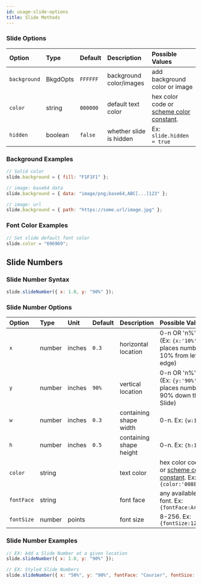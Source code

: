 ```yaml
---
id: usage-slide-options
title: Slide Methods
---
```


### Slide Options

| Option       | Type     | Default  | Description             | Possible Values                                            |
| :----------- | :------- | :------- | :---------------------- | :--------------------------------------------------------- |
| `background` | BkgdOpts | `FFFFFF` | background color/images | add background color or image                              |
| `color`      | string   | `000000` | default text color      | hex color code or [scheme color constant](#scheme-colors). |
| `hidden`     | boolean  | `false`  | whether slide is hidden | Ex: `slide.hidden = true`                                  |

### Background Examples

```javascript
// Solid color
slide.background = { fill: "F1F1F1" };

// image: base64 data
slide.background = { data: "image/png;base64,ABC[...]123" };

// image: url
slide.background = { path: "https://some.url/image.jpg" };
```

### Font Color Examples

```javascript
// Set slide default font color
slide.color = "696969";
```

## Slide Numbers

### Slide Number Syntax

```javascript
slide.slideNumber({ x: 1.0, y: "90%" });
```

### Slide Number Options

| Option     | Type   | Unit   | Default | Description             | Possible Values                                                                   |
| :--------- | :----- | :----- | :------ | :---------------------- | :-------------------------------------------------------------------------------- |
| `x`        | number | inches | `0.3`   | horizontal location     | 0-n OR 'n%'. (Ex: `{x:'10%'}` places number 10% from left edge)                   |
| `y`        | number | inches | `90%`   | vertical location       | 0-n OR 'n%'. (Ex: `{y:'90%'}` places number 90% down the Slide)                   |
| `w`        | number | inches | `0.3`   | containing shape width  | 0-n. Ex: `{w:1.5}`                                                                |
| `h`        | number | inches | `0.5`   | containing shape height | 0-n. Ex: `{h:1.0}`                                                                |
| `color`    | string |        |         | text color              | hex color code or [scheme color constant](#scheme-colors). Ex: `{color:'0088CC'}` |
| `fontFace` | string |        |         | font face               | any available font. Ex: `{fontFace:Arial}`                                        |
| `fontSize` | number | points |         | font size               | 8-256. Ex: `{fontSize:12}`                                                        |

### Slide Number Examples

```javascript
// EX: Add a Slide Number at a given location
slide.slideNumber({ x: 1.0, y: "90%" });

// EX: Styled Slide Numbers
slide.slideNumber({ x: "50%", y: "90%", fontFace: "Courier", fontSize: 32, color: "CF0101" });
```
